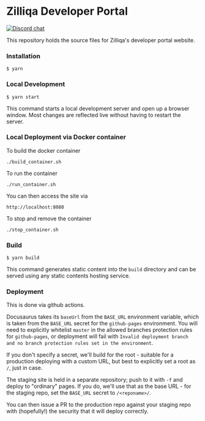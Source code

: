 # Zilliqa Developer Portal

[![Discord chat](https://img.shields.io/discord/370992535725932544.svg)](https://discord.gg/XMRE9tt)

This repository holds the source files for Zilliqa's developer portal website.

### Installation

```
$ yarn
```

### Local Development

```
$ yarn start
```

This command starts a local development server and open up a browser window. Most changes are reflected live without having to restart the server.

### Local Deployment via Docker container

To build the docker container

```
./build_container.sh
```

To run the container

```
./run_container.sh
```

You can then access the site via

```
http://localhost:8080
```

To stop and remove the container

```
./stop_container.sh
```

### Build

```
$ yarn build
```

This command generates static content into the `build` directory and can be served using any static contents hosting service.

### Deployment

This is done via github actions.

Docusaurus takes its `baseUrl` from the `BASE_URL` environment variable, which is taken from the `BASE_URL` secret for the `github-pages` environment.
You will need to explicitly whitelist `master` in the allowed branches protection rules for `github-pages`, or deployment will fail with `Invalid deployment branch and no branch protection rules set in the environment`.

If you don't specify a secret, we'll build for the root - suitable for a production deploying with a custom URL, but best to explicitly set a root as `/`, just in case.

The staging site is held in a separate repository; push to it with `-f` and deploy to "ordinary" pages.
If you do, we'll use that as the base URL - for the staging repo, set the `BASE_URL` secret to `/<reponame>/`.

You can then issue a PR to the production repo against your staging repo with (hopefully!) the security that it will deploy correctly.



